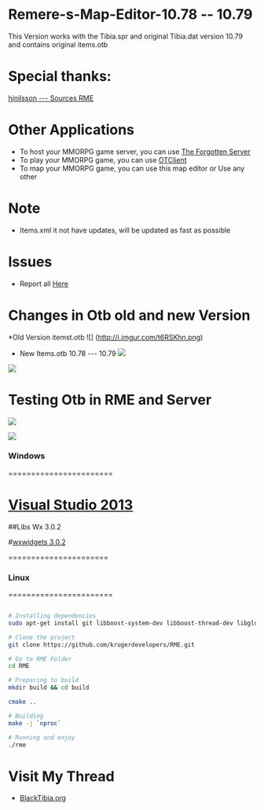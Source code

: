 # Remere-s-Map-Editor-10.78 -- 10.79
This Version works with the Tibia.spr and original Tibia.dat version 10.79 and contains original items.otb

# Special thanks:

[hjnilsson --- Sources RME](https://github.com/hjnilsson/rme)

# Other Applications

* To host your MMORPG game server, you can use [The Forgotten Server](https://github.com/otland/forgottenserver)
* To play your MMORPG game, you can use [OTClient](https://github.com/edubart/otclient)
* To map your MMORPG game, you can use this map editor or Use any other

# Note

* Items.xml it not have updates, will be updated as fast as possible

# Issues

* Report all [Here](https://github.com/ricker75/Remere-s-Map-Editor-10.78/issues)

# Changes in Otb old and new Version

*Old Version itemst.otb
![] (http://i.imgur.com/t6RSKhn.png)

* New Items.otb 10.78 --- 10.79
![](http://i.imgur.com/Z6PvWIm.png)

![](http://i.imgur.com/Va9LRGC.png)

# Testing Otb in RME and Server 

![](http://i61.tinypic.com/2emgaxk.jpg)

![](http://i57.tinypic.com/ifu2yg.jpg)

### Windows
=======================


# [Visual Studio 2013](http://go.microsoft.com/fwlink/?LinkId=517284)

##Libs Wx 3.0.2

#[wxwidgets 3.0.2](https://www.wxwidgets.org/downloads/)

======================

### Linux
=======================

```bash

# Installing dependencies
sudo apt-get install git libboost-system-dev libboost-thread-dev libglu1-mesa-dev libwxgtk3.0-dev libarchive-dev 

# Clone the project
git clone https://github.com/krugerdevelopers/RME.git

# Go to RME Folder
cd RME

# Preparing to build
mkdir build && cd build

cmake ..

# Building
make -j `nproc`

# Running and enjoy
./rme
```


# Visit My Thread

*  [BlackTibia.org](http://www.blacktibia.org/t38982-remere-s-map-editor-10-78-10-79)

